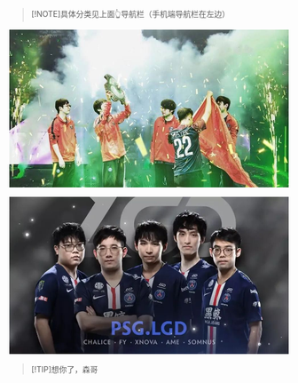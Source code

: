 > [!NOTE]具体分类见上面👆导航栏（手机端导航栏在左边）


 ![Winner](image/Winner.jpg ":size=100%")

![LGD](image/LGD.jpg ":size=100%")

> [!TIP]想你了，森哥

